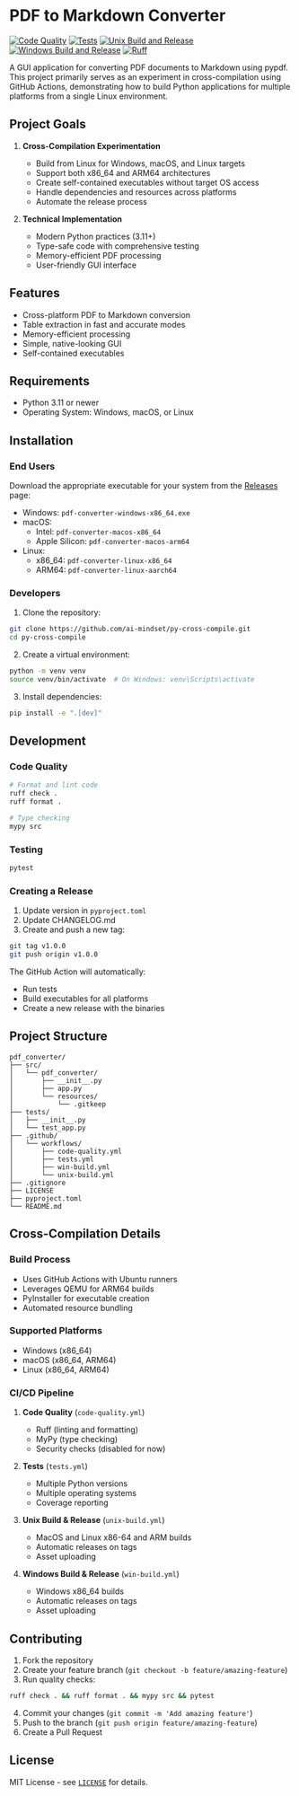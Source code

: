 # PDF to Markdown Converter

[![Code Quality](https://github.com/ai-mindset/py-cross-compile/actions/workflows/code-quality.yml/badge.svg)](https://github.com/ai-mindset/py-cross-compile/actions/workflows/code-quality.yml)
[![Tests](https://github.com/ai-mindset/py-cross-compile/actions/workflows/tests.yml/badge.svg)](https://github.com/ai-mindset/py-cross-compile/actions/workflows/tests.yml)
[![Unix Build and Release](https://github.com/ai-mindset/py-cross-compile/actions/workflows/unix-build.yml/badge.svg)](https://github.com/ai-mindset/py-cross-compile/actions/workflows/unix-build.yml)
[![Windows Build and Release](https://github.com/ai-mindset/py-cross-compile/actions/workflows/win-build.yml/badge.svg)](https://github.com/ai-mindset/py-cross-compile/actions/workflows/win-build.yml)
[![Ruff](https://img.shields.io/endpoint?url=https://raw.githubusercontent.com/astral-sh/ruff/main/assets/badge/v2.json)](https://github.com/astral-sh/ruff)


A GUI application for converting PDF documents to Markdown using pypdf. This project primarily serves as an experiment in cross-compilation using GitHub Actions, demonstrating how to build Python applications for multiple platforms from a single Linux environment.

## Project Goals

1. **Cross-Compilation Experimentation**
   - Build from Linux for Windows, macOS, and Linux targets
   - Support both x86_64 and ARM64 architectures
   - Create self-contained executables without target OS access
   - Handle dependencies and resources across platforms
   - Automate the release process

2. **Technical Implementation**
   - Modern Python practices (3.11+)
   - Type-safe code with comprehensive testing
   - Memory-efficient PDF processing
   - User-friendly GUI interface

## Features

- Cross-platform PDF to Markdown conversion
- Table extraction in fast and accurate modes
- Memory-efficient processing
- Simple, native-looking GUI
- Self-contained executables

## Requirements

- Python 3.11 or newer
- Operating System: Windows, macOS, or Linux

## Installation

### End Users

Download the appropriate executable for your system from the [Releases](https://github.com/ai-mindset/py-cross-compile/releases) page:

- Windows: `pdf-converter-windows-x86_64.exe`
- macOS:
  - Intel: `pdf-converter-macos-x86_64`
  - Apple Silicon: `pdf-converter-macos-arm64`
- Linux:
  - x86_64: `pdf-converter-linux-x86_64`
  - ARM64: `pdf-converter-linux-aarch64`

### Developers

1. Clone the repository:
```bash
git clone https://github.com/ai-mindset/py-cross-compile.git
cd py-cross-compile
```

2. Create a virtual environment:
```bash
python -m venv venv
source venv/bin/activate  # On Windows: venv\Scripts\activate
```

3. Install dependencies:
```bash
pip install -e ".[dev]"
```

## Development

### Code Quality
```bash
# Format and lint code
ruff check .
ruff format .

# Type checking
mypy src
```

### Testing
```bash
pytest
```

### Creating a Release

1. Update version in `pyproject.toml`
2. Update CHANGELOG.md
3. Create and push a new tag:
```bash
git tag v1.0.0
git push origin v1.0.0
```

The GitHub Action will automatically:
- Run tests
- Build executables for all platforms
- Create a new release with the binaries

## Project Structure
```
pdf_converter/
├── src/
│   └── pdf_converter/
│       ├── __init__.py
│       ├── app.py
│       └── resources/
│           └── .gitkeep
├── tests/
│   ├── __init__.py
│   └── test_app.py
├── .github/
│   └── workflows/
│       ├── code-quality.yml
│       ├── tests.yml
│       ├── win-build.yml
│       └── unix-build.yml
├── .gitignore
├── LICENSE
├── pyproject.toml
└── README.md
```

## Cross-Compilation Details

### Build Process
- Uses GitHub Actions with Ubuntu runners
- Leverages QEMU for ARM64 builds
- PyInstaller for executable creation
- Automated resource bundling

### Supported Platforms
- Windows (x86_64)
- macOS (x86_64, ARM64)
- Linux (x86_64, ARM64)

### CI/CD Pipeline
1. **Code Quality** (`code-quality.yml`)
   - Ruff (linting and formatting)
   - MyPy (type checking)
   - Security checks (disabled for now)

2. **Tests** (`tests.yml`)
   - Multiple Python versions
   - Multiple operating systems
   - Coverage reporting

3. **Unix Build & Release** (`unix-build.yml`)
   - MacOS and Linux x86-64 and ARM builds
   - Automatic releases on tags
   - Asset uploading


4. **Windows Build & Release** (`win-build.yml`)
   - Windows x86_64 builds
   - Automatic releases on tags
   - Asset uploading

## Contributing

1. Fork the repository
2. Create your feature branch (`git checkout -b feature/amazing-feature`)
3. Run quality checks:
```bash
ruff check . && ruff format . && mypy src && pytest
```
4. Commit your changes (`git commit -m 'Add amazing feature'`)
5. Push to the branch (`git push origin feature/amazing-feature`)
6. Create a Pull Request

## License

MIT License - see [`LICENSE`](LICENSE) for details.
